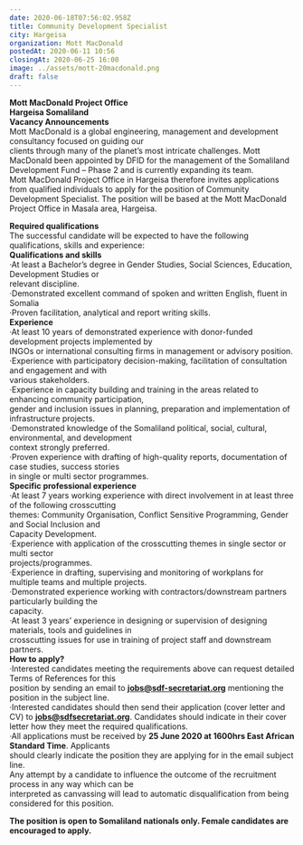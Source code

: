 ```yaml
---
date: 2020-06-18T07:56:02.958Z
title: Community Development Specialist
city: Hargeisa
organization: Mott MacDonald
postedAt: 2020-06-11 10:56
closingAt: 2020-06-25 16:00
image: ../assets/mott-20macdonald.png
draft: false
---
```

**Mott MacDonald Project Office**\
**Hargeisa Somaliland**\
**Vacancy Announcements**\
Mott MacDonald is a global engineering, management and development consultancy focused on guiding our\
clients through many of the planet’s most intricate challenges. Mott MacDonald been appointed by DFID for the management of the Somaliland Development Fund – Phase 2 and is currently expanding its team.\
Mott MacDonald Project Office in Hargeisa therefore invites applications from qualified individuals to apply for the position of Community Development Specialist. The position will be based at the Mott MacDonald Project Office in Masala area, Hargeisa.

**Required qualifications**\
The successful candidate will be expected to have the following qualifications, skills and experience:\
**Qualifications and skills**\
·At least a Bachelor’s degree in Gender Studies, Social Sciences, Education, Development Studies or\
relevant discipline.\
·Demonstrated excellent command of spoken and written English, fluent in Somalia\
·Proven facilitation, analytical and report writing skills.\
**Experience**\
·At least 10 years of demonstrated experience with donor-funded development projects implemented by\
INGOs or international consulting firms in management or advisory position.\
·Experience with participatory decision-making, facilitation of consultation and engagement and with\
various stakeholders.\
·Experience in capacity building and training in the areas related to enhancing community participation,\
gender and inclusion issues in planning, preparation and implementation of infrastructure projects.\
·Demonstrated knowledge of the Somaliland political, social, cultural, environmental, and development\
context strongly preferred.\
·Proven experience with drafting of high-quality reports, documentation of case studies, success stories\
in single or multi sector programmes.\
**Specific professional experience**\
·At least 7 years working experience with direct involvement in at least three of the following crosscutting\
themes: Community Organisation, Conflict Sensitive Programming, Gender and Social Inclusion and\
Capacity Development.\
·Experience with application of the crosscutting themes in single sector or multi sector\
projects/programmes.\
·Experience in drafting, supervising and monitoring of workplans for multiple teams and multiple projects.\
·Demonstrated experience working with contractors/downstream partners particularly building the\
capacity.\
·At least 3 years’ experience in designing or supervision of designing materials, tools and guidelines in\
crosscutting issues for use in training of project staff and downstream partners.\
**How to apply?**\
·Interested candidates meeting the requirements above can request detailed Terms of References for this\
position by sending an email to **jobs@sdf-secretariat.org** mentioning the position in the subject line.\
·Interested candidates should then send their application (cover letter and CV) to **jobs@sdfsecretariat.org**. Candidates should indicate in their cover letter how they meet the required qualifications.\
·All applications must be received by **25 June 2020 at 1600hrs East African Standard Time**. Applicants\
should clearly indicate the position they are applying for in the email subject line.\
Any attempt by a candidate to influence the outcome of the recruitment process in any way which can be\
interpreted as canvassing will lead to automatic disqualification from being considered for this position.

**The position is open to Somaliland nationals only. Female candidates are encouraged to apply.**